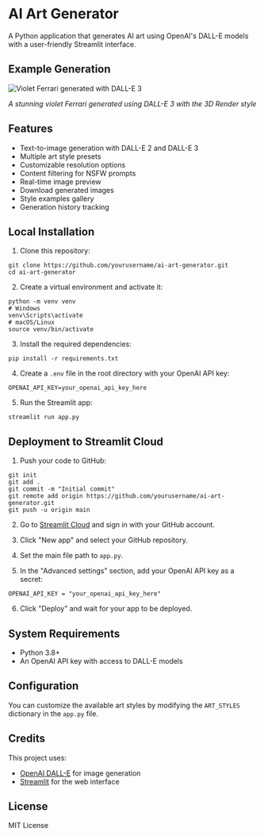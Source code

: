 # AI Art Generator

A Python application that generates AI art using OpenAI's DALL-E models with a user-friendly Streamlit interface.

## Example Generation

![Violet Ferrari generated with DALL-E 3](https://github.com/yourusername/ai-art-generator/raw/main/example_images/violet_ferrari.jpg)

*A stunning violet Ferrari generated using DALL-E 3 with the 3D Render style*

## Features

- Text-to-image generation with DALL-E 2 and DALL-E 3
- Multiple art style presets
- Customizable resolution options
- Content filtering for NSFW prompts
- Real-time image preview
- Download generated images
- Style examples gallery
- Generation history tracking

## Local Installation

1. Clone this repository:
```
git clone https://github.com/yourusername/ai-art-generator.git
cd ai-art-generator
```

2. Create a virtual environment and activate it:
```
python -m venv venv
# Windows
venv\Scripts\activate
# macOS/Linux
source venv/bin/activate
```

3. Install the required dependencies:
```
pip install -r requirements.txt
```

4. Create a `.env` file in the root directory with your OpenAI API key:
```
OPENAI_API_KEY=your_openai_api_key_here
```

5. Run the Streamlit app:
```
streamlit run app.py
```

## Deployment to Streamlit Cloud

1. Push your code to GitHub:
```
git init
git add .
git commit -m "Initial commit"
git remote add origin https://github.com/yourusername/ai-art-generator.git
git push -u origin main
```

2. Go to [Streamlit Cloud](https://streamlit.io/cloud) and sign in with your GitHub account.

3. Click "New app" and select your GitHub repository.

4. Set the main file path to `app.py`.

5. In the "Advanced settings" section, add your OpenAI API key as a secret:
```
OPENAI_API_KEY = "your_openai_api_key_here"
```

6. Click "Deploy" and wait for your app to be deployed.

## System Requirements

- Python 3.8+
- An OpenAI API key with access to DALL-E models

## Configuration

You can customize the available art styles by modifying the `ART_STYLES` dictionary in the `app.py` file.

## Credits

This project uses:
- [OpenAI DALL-E](https://openai.com/dall-e) for image generation
- [Streamlit](https://streamlit.io/) for the web interface

## License

MIT License 